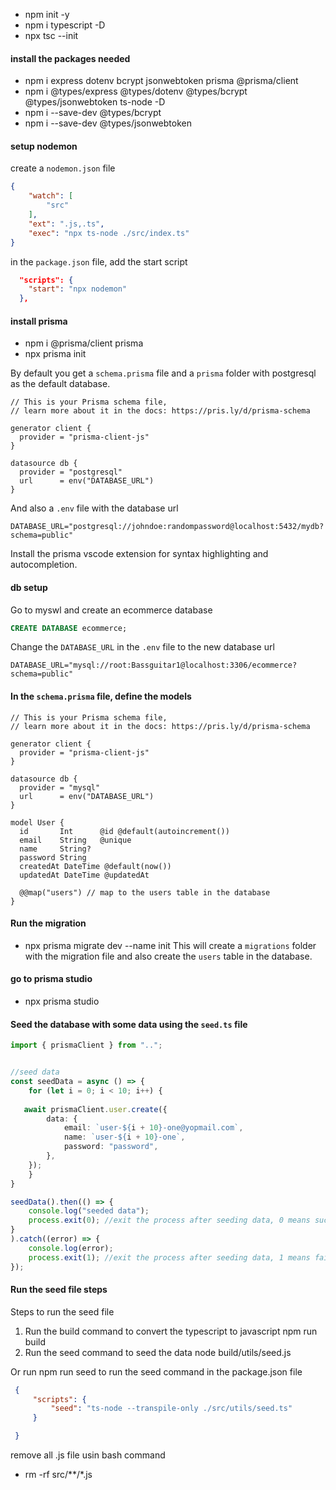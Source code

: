 - npm init -y
- npm i typescript -D
- npx tsc --init

#### install the packages needed
- npm i express dotenv bcrypt jsonwebtoken prisma @prisma/client
- npm i @types/express @types/dotenv @types/bcrypt @types/jsonwebtoken ts-node -D
- npm i --save-dev @types/bcrypt
- npm i --save-dev @types/jsonwebtoken

#### setup nodemon
create a `nodemon.json` file
```json
{
    "watch": [
        "src"
    ],
    "ext": ".js,.ts",
    "exec": "npx ts-node ./src/index.ts"
}
```

in the `package.json` file, add the start script
```json
  "scripts": {
    "start": "npx nodemon"
  },
```

#### install prisma
- npm i @prisma/client prisma
- npx prisma init

By default you get a `schema.prisma` file and a `prisma` folder with postgresql as the default database.
```prisma
// This is your Prisma schema file,
// learn more about it in the docs: https://pris.ly/d/prisma-schema

generator client {
  provider = "prisma-client-js"
}

datasource db {
  provider = "postgresql"
  url      = env("DATABASE_URL")
}

```

And also a `.env` file with the database url
```env
DATABASE_URL="postgresql://johndoe:randompassword@localhost:5432/mydb?schema=public"
```

Install the prisma vscode extension for syntax highlighting and autocompletion.

#### db setup
Go to myswl and create an ecommerce database
```sql
CREATE DATABASE ecommerce;
```

Change the `DATABASE_URL` in the `.env` file to the new database url
```env
DATABASE_URL="mysql://root:Bassguitar1@localhost:3306/ecommerce?schema=public"
```


#### In the `schema.prisma` file, define the models
```prisma
// This is your Prisma schema file,
// learn more about it in the docs: https://pris.ly/d/prisma-schema

generator client {
  provider = "prisma-client-js"
}

datasource db {
  provider = "mysql"
  url      = env("DATABASE_URL")
}

model User {
  id       Int      @id @default(autoincrement())
  email    String   @unique
  name     String?
  password String
  createdAt DateTime @default(now())
  updatedAt DateTime @updatedAt

  @@map("users") // map to the users table in the database
}
```

#### Run the migration
- npx prisma migrate dev --name init
This will create a `migrations` folder with the migration file and also create the `users` table in the database.

#### go to prisma studio
- npx prisma studio


#### Seed the database with some data using the `seed.ts` file
```ts
import { prismaClient } from "..";


//seed data
const seedData = async () => {
    for (let i = 0; i < 10; i++) {
        
   await prismaClient.user.create({
        data: {
            email: `user-${i + 10}-one@yopmail.com`,
            name: `user-${i + 10}-one`,
            password: "password",
        },
    });
    }
}

seedData().then(() => {
    console.log("seeded data");
    process.exit(0); //exit the process after seeding data, 0 means success
}
).catch((error) => {
    console.log(error);
    process.exit(1); //exit the process after seeding data, 1 means failure
});

```

#### Run the seed file steps
Steps to run the seed file
 1. Run the build command to convert the typescript to javascript
 npm run build
 2. Run the seed command to seed the data
 node build/utils/seed.js

Or run npm run seed to run the seed command in the package.json file
```json
 {
     "scripts": {
         "seed": "ts-node --transpile-only ./src/utils/seed.ts"
     }

 }
```

remove all .js file usin bash command
- rm -rf src/**/*.js


